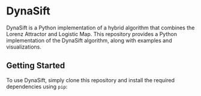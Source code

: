 DynaSift
========

DynaSift is a Python implementation of a hybrid algorithm that combines the Lorenz Attractor and Logistic Map. This repository provides a Python implementation of the DynaSift algorithm, along with examples and visualizations.

Getting Started
---------------

To use DynaSift, simply clone this repository and install the required dependencies using `pip`:
